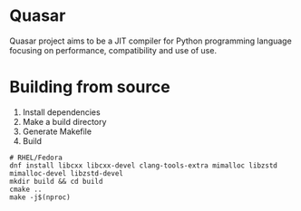 # Quasar
Quasar project aims to be a JIT compiler for Python programming language focusing on 
performance, compatibility and use of use.

# Building from source
1. Install dependencies
2. Make a build directory
3. Generate Makefile
4. Build
```shell
# RHEL/Fedora
dnf install libcxx libcxx-devel clang-tools-extra mimalloc libzstd mimalloc-devel libzstd-devel
mkdir build && cd build
cmake ..
make -j$(nproc)
```